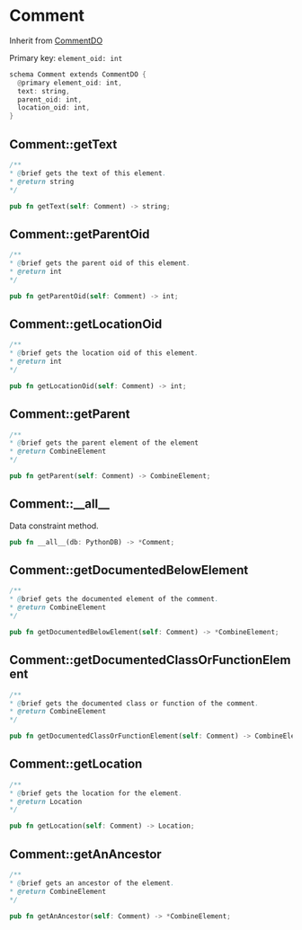 # Comment

Inherit from [CommentDO](./CommentDO.md)

Primary key: `element_oid: int`

```rust
schema Comment extends CommentDO {
  @primary element_oid: int,
  text: string,
  parent_oid: int,
  location_oid: int,
}
```
## Comment::getText

```java
/**
* @brief gets the text of this element.
* @return string
*/
```
```rust
pub fn getText(self: Comment) -> string;
```
## Comment::getParentOid

```java
/**
* @brief gets the parent oid of this element.
* @return int
*/
```
```rust
pub fn getParentOid(self: Comment) -> int;
```
## Comment::getLocationOid

```java
/**
* @brief gets the location oid of this element.
* @return int
*/
```
```rust
pub fn getLocationOid(self: Comment) -> int;
```
## Comment::getParent

```java
/**
* @brief gets the parent element of the element
* @return CombineElement 
*/
```
```rust
pub fn getParent(self: Comment) -> CombineElement;
```
## Comment::\_\_all\_\_

Data constraint method.

```rust
pub fn __all__(db: PythonDB) -> *Comment;
```
## Comment::getDocumentedBelowElement

```java
/**
* @brief gets the documented element of the comment.
* @return CombineElement
*/
```
```rust
pub fn getDocumentedBelowElement(self: Comment) -> *CombineElement;
```
## Comment::getDocumentedClassOrFunctionElement

```java
/**
* @brief gets the documented class or function of the comment.
* @return CombineElement
*/
```
```rust
pub fn getDocumentedClassOrFunctionElement(self: Comment) -> CombineElement;
```
## Comment::getLocation

```java
/**
* @brief gets the location for the element.
* @return Location
*/
```
```rust
pub fn getLocation(self: Comment) -> Location;
```
## Comment::getAnAncestor

```java
/**
* @brief gets an ancestor of the element.
* @return CombineElement 
*/
```
```rust
pub fn getAnAncestor(self: Comment) -> *CombineElement;
```
